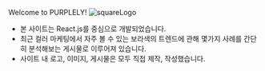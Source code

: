 Welcome to PURPLELY!
![squareLogo](https://user-images.githubusercontent.com/101972179/204195818-dfcef4c0-3430-4724-8c04-6a4fa8a8478c.png)


 - 본 사이트는 React.js를 중심으로 개발되었습니다. 
 - 최근 컬러 마케팅에서 자주 볼 수 있는 보라색의 트렌드에 관해 몇가지 사례를 간단히 분석해보는 게시물로 이루어져 있습니다. 
 - 사이트 내 로고, 이미지, 게시물은 모두 직접 제작, 작성했습니다. 

